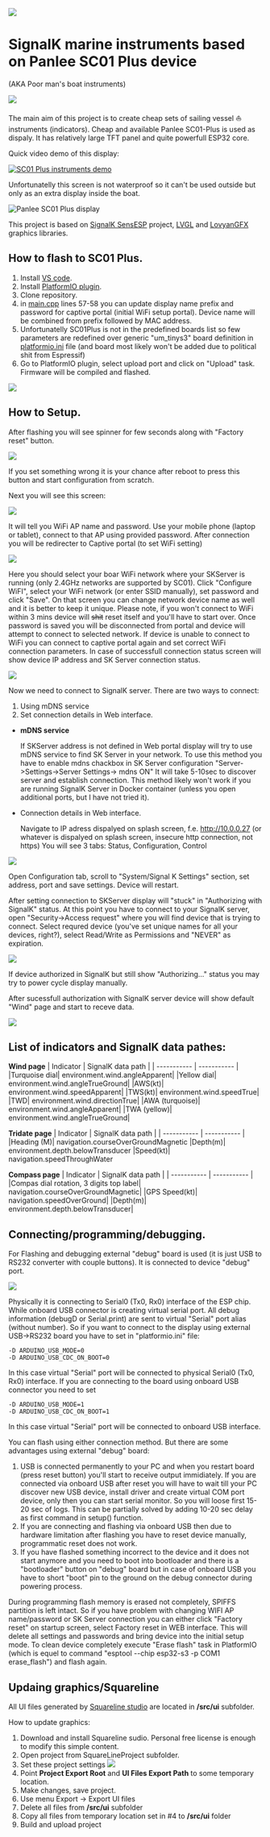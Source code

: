 ![](doc/img/project-logo.PNG)
# SignalK marine instruments based on Panlee SC01 Plus device

(AKA Poor man's boat instruments)


![](doc/img/screens-all.png)

The main aim of this project is to create cheap sets of sailing vessel :sailboat: instruments (indicators).
Cheap and available Panlee SC01-Plus is used as dispaly. It has relatively large TFT panel and quite powerfull ESP32 core.

Quick video demo of this display:

[![SC01 Plus instruments demo](https://img.youtube.com/vi/M-gK7Ye0CGY/0.jpg)](https://www.youtube.com/watch?v=M-gK7Ye0CGY)


Unfortunatelly this screen is not waterproof so it can't be used outside but only as an extra display inside the boat.

![Panlee SC01 Plus display](doc/img/sc01-plus.png)


This project is based on [SignalK SensESP](https://github.com/SignalK/SensESP) project, [LVGL](https://github.com/lvgl/lvgl) and [LovyanGFX](https://github.com/lovyan03/LovyanGFX) graphics libraries.

## How to flash to SC01 Plus.
1. Install [VS code](https://code.visualstudio.com/download).
2. Install [PlatformIO plugin](https://platformio.org/install/ide?install=vscode).
3. Clone repository.
4. in [main.cpp](src\main.cpp) lines 57-58 you can update display name prefix and password for captive portal (initial WiFi setup portal).
Device name will be combined from prefix followed by MAC address.
5. Unfortunatelly SC01Plus is not in the predefined boards list so few parameters are redefined over generic "um_tinys3" board definition in [platformio.ini](src\platformio.ini) file (and board most likely won't be added due to political shit from Espressif)
6. Go to PlatformIO plugin, select upload port and click on "Upload" task. Firmware will be compiled and flashed.

![](doc/img/platformio.png)

## How to Setup.
After flashing you will see spinner for few seconds along with "Factory reset" button.

![](doc/img/screen-splash-start.png)

If you set something wrong it is your chance after reboot to press this button and start configuration from scratch.

Next you will see this screen:

![](doc/img/screen-splash-howtoconnect.png)

It will tell you WiFi AP name and password. Use your mobile phone (laptop or tablet), connect to that AP using provided password.
After connection you will be redirecter to Captive portal (to set WiFi setting)

![](doc/img/captive-portal.png)

Here you should select your boar WiFi network where your SKServer is running (only 2.4GHz networks are supported by SC01).
Click "Configure WiFI", select your WiFi network (or enter SSID manually), set password and click "Save".
On that screen you can change network device name as well and it is better to keep it unique.
Please note, if you won't connect to WiFi within 3 mins device will ~~shit~~ reset itself and you'll have to start over.
Once password is saved you will be disconnected from portal and device will attempt to connect to selected network. 
If device is unable to connect to WiFi you can connect to captive portal again and set correct WiFi connection parameters.
In case of successfull connection status screen will show device IP address and SK Server connection status.

![](doc/img/screen-splash-connection-status.png)

Now we need to connect to SignalK server. There are two ways to connect:
1. Using mDNS service
2. Set connection details in Web interface.

* **mDNS service**

    If SKServer address is not defined in Web portal display will try to use mDNS service to find SK Server in your network.
To use this method you have to enable mdns chackbox in SK Server configuration "Server->Settings->Server Settings-> mdns ON"
It will take 5-10sec to discover server and establish connection. This method likely won't work if you are running SignalK Server
in Docker container (unless you open additional ports, but I have not tried it).

* Connection details in Web interface.

    Navigate to IP adress dispalyed on splash screen, f.e. http://10.0.0.27 (or whatever is dispalyed on splash screen, insecure http connection, not https)
You will see 3 tabs: Status, Configuration, Control

![](doc/img/web-interface-config.png)

Open Configuration tab, scroll to "System/Signal K Settings" section, set address, port and save settings. Device will restart.

After setting connection to SKServer display will "stuck" in "Authorizing with SignalK" status.
At this point you have to connect to your SignalK server, open "Security->Access request" where you will find device that is 
trying to connect. Select requred device (you've set unique names for all your devices, right?), select Read/Write as Permissions and "NEVER" as expiration.

![](doc/img/signalk-access-request.png)

If device authorized in SignalK but still show "Authorizing..." status you may try to power cycle display manually.

After sucessfull authorization with SignalK server device will show default "Wind" page and start to receve data.

![](doc/img/screen-wind.png)


## List of indicators and SignalK data pathes:

**Wind page**
| Indicator | SignalK data path |
| ----------- | ----------- |
|Turquoise dial| environment.wind.angleApparent|
|Yellow dial| environment.wind.angleTrueGround|
|AWS(kt)| environment.wind.speedApparent|
|TWS(kt)| environment.wind.speedTrue|
|TWD| environment.wind.directionTrue|
|AWA (turquoise)| environment.wind.angleApparent|
|TWA (yellow)| environment.wind.angleTrueGround|


**Tridate page**
| Indicator | SignalK data path |
| ----------- | ----------- |
|Heading (M)| navigation.courseOverGroundMagnetic
|Depth(m)| environment.depth.belowTransducer
|Speed(kt)| navigation.speedThroughWater


**Compass page**
| Indicator | SignalK data path |
| ----------- | ----------- |
|Compas dial rotation, 3 digits top label| navigation.courseOverGroundMagnetic|
|GPS Speed(kt)| navigation.speedOverGround|
|Depth(m)| environment.depth.belowTransducer|



## Connecting/programming/debugging.

For Flashing and debugging external "debug" board is used (it is just USB to RS232 converter with couple buttons). It is connected to device "debug" port.

![](doc/img/display-debugger-rs232.png)

Physically it is connecting to Serial0 (Tx0, Rx0) interface of the ESP chip. While onboard USB connector is creating virtual serial port.
All debug information (debugD or Serial.print) are sent to virtual "Serial" port alias (without number).
So if you want to connect to the display using external USB->RS232 board you have to set in "platformio.ini" file:

    -D ARDUINO_USB_MODE=0
    -D ARDUINO_USB_CDC_ON_BOOT=0

In this case virtual "Serial" port will be connected to physical Serial0 (Tx0, Rx0) interface.
If you are connecting to the board using onboard USB connector you need to set

    -D ARDUINO_USB_MODE=1
    -D ARDUINO_USB_CDC_ON_BOOT=1

In this case virtual "Serial" port will be connected to onboard USB interface.

You can flash using either connection method.
But there are some advantages using external "debug" board:
1. USB is connected permanently to your PC and when you restart board (press reset button) you'll start to receive output immidiately. If you 
 are connected via onboard USB after reset you will have to wait till your PC discover new USB device, install driver and create virtual COM port device, only then you can start serial monitor.
 So you will loose first 15-20 sec of logs. This can be partially solved by adding 10-20 sec delay as first command in setup() function.
2. If you are connecting and flashing via onboard USB then due to hardware limitation after flashing you have to reset device manually, programmatic reset does not work.
3. If you have flashed something incorrect to the device and it does not start anymore and you need to boot into bootloader and there is a "bootloader" button on "debug" board but in case of onboard USB you have to short 
"boot" pin to the ground on the debug connector during powering process.

During programming flash memory is erased not completely, SPIFFS partition is left intact. So if you have problem with changing WIFI AP name/password or SK Server connection you can either 
click "Factory reset" on startup screen, select Factory reset in WEB interface. This will delete all settings and passwords and bring device into the initial setup mode.
To clean device completely execute "Erase flash" task in PlatformIO (which is equel to command "esptool --chip esp32-s3 -p COM1 erase_flash") and flash again.



## Updaing graphics/Squareline

All UI files generated by [Squareline studio](https://squareline.io/downloads) are located in **/src/ui** subfolder.

How to update graphics:
1. Download and install Squareline sudio. Personal free license is enough to modify this simple content.
2. Open project from SquareLineProject subfolder.
3. Set these project settings
![](doc/img/squareline-project-settings.png)
4. Point **Project Export Root** and **UI Files Export Path** to some temporary location.
5. Make changes, save project.
6. Use menu Export -> Export UI files
7. Delete all files from **/src/ui** subfolder
8. Copy all files from temporary location set in #4 to **/src/ui** folder
9. Build and upload project

